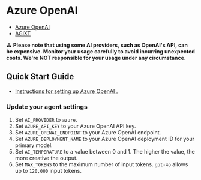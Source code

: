 # Azure OpenAI

- [Azure OpenAI](https://learn.microsoft.com/en-us/azure/cognitive-services/openai/concepts/models)
- [AGiXT](https://github.com/Josh-XT/AGiXT)

⚠️ **Please note that using some AI providers, such as OpenAI's API, can be expensive. Monitor your usage carefully to avoid incurring unexpected costs. We're NOT responsible for your usage under any circumstance.**

## Quick Start Guide

- [Instructions for setting up Azure OpenAI .](https://learn.microsoft.com/en-us/azure/ai-services/openai/how-to/create-resource?pivots=web-portal)

### Update your agent settings

1. Set `AI_PROVIDER` to `azure`.
2. Set `AZURE_API_KEY` to your Azure OpenAI API key.
3. Set `AZURE_OPENAI_ENDPOINT` to your Azure OpenAI endpoint.
4. Set `AZURE_DEPLOYMENT_NAME` to your Azure OpenAI deployment ID for your primary model.
5. Set `AI_TEMPERATURE` to a value between 0 and 1. The higher the value, the more creative the output.
6. Set `MAX_TOKENS` to the maximum number of input tokens. `gpt-4o` allows up to `120,000` input tokens.
